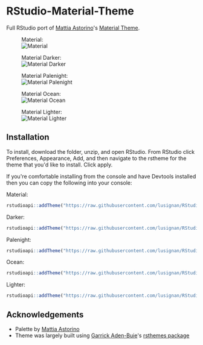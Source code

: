 # RStudio-Material-Theme

Full RStudio port of [Mattia Astorino](https://github.com/equinusocio)'s [Material Theme](https://github.com/material-theme/vsc-material-theme).

<figure>
    <figcaption>Material:</figcaption>
    <img src="https://github.com/lusignan/RStudio-Material-Theme/blob/main/img/material-preview.png"
         alt="Material">    
</figure>

<figure>
    <figcaption>Material Darker:</figcaption>
    <img src="https://github.com/lusignan/RStudio-Material-Theme/blob/main/img/material-darker-preview.png"
         alt="Material Darker">    
</figure>

<figure>
    <figcaption>Material Palenight:</figcaption>
    <img src="https://github.com/lusignan/RStudio-Material-Theme/blob/main/img/material-palenight-preview.png"
         alt="Material Palenight">
</figure>

<figure>
    <figcaption>Material Ocean:</figcaption>
    <img src="https://github.com/lusignan/RStudio-Material-Theme/blob/main/img/material-ocean-preview.png"
         alt="Material Ocean">    
</figure>

<figure>
    <figcaption>Material Lighter:</figcaption>
    <img src="https://github.com/lusignan/RStudio-Material-Theme/blob/main/img/material-lighter-preview.png"
         alt="Material Lighter">
</figure>

## Installation
To install, download the folder, unzip, and open RStudio. From RStudio click Preferences, Appearance, Add, and then navigate to the rstheme for the theme that you'd like to install. Click apply.

If you're comfortable installing from the console and have Devtools installed then you can copy the following into your console:

Material:
```r
rstudioapi::addTheme("https://raw.githubusercontent.com/lusignan/RStudio-Material-Theme/main/material.rstheme", apply = TRUE)
```
Darker:
```r
rstudioapi::addTheme("https://raw.githubusercontent.com/lusignan/RStudio-Material-Theme/main/material-darker.rstheme", apply = TRUE)
```
Palenight:
```r
rstudioapi::addTheme("https://raw.githubusercontent.com/lusignan/RStudio-Material-Theme/main/material-palenight.rstheme", apply = TRUE)
```
Ocean:
```r
rstudioapi::addTheme("https://raw.githubusercontent.com/lusignan/RStudio-Material-Theme/main/material-ocean.rstheme", apply = TRUE)
```
Lighter:
```r
rstudioapi::addTheme("https://raw.githubusercontent.com/lusignan/RStudio-Material-Theme/main/material-lighter.rstheme", apply = TRUE)
```

## Acknowledgements
* Palette by [Mattia Astorino](https://github.com/equinusocio)
* Theme was largely built using [Garrick Aden-Buie](https://github.com/gadenbuie)'s [rsthemes package](https://github.com/gadenbuie/rsthemes)
